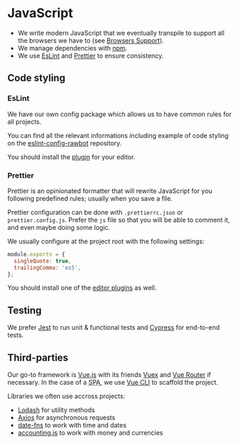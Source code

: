 # JavaScript

* We write modern JavaScript that we eventually transpile to support all the browsers we have to (see [Browsers Support](/browsers-support/)).
* We manage dependencies with [npm](https://www.npmjs.com/package/npm).
* We use [EsLint](http://eslint.org/) and [Prettier](https://prettier.io/) to ensure consistency.

## Code styling

### EsLint

We have our own config package which allows us to have common rules for all projects.

You can find all the relevant informations including example of code styling on the [eslint-config-rawbot](https://github.com/team-rawbot/eslint-config-rawbot) repository.

You should install the [plugin](http://eslint.org/docs/user-guide/integrations) for your editor.

### Prettier

Prettier is an opinionated formatter that will rewrite JavaScript for you following predefined rules; usually when you save a file.

Prettier configuration can be done with `.prettierrc.json` or `prettier.config.js`. Prefer the `js` file so that you will be able to 
comment it, and even maybe doing some logic.

We usually configure at the project root with the following settings:

```js
module.exports = {
  singleQuote: true,
  trailingComma: 'es5',
};
```

You should install one of the [editor plugins](https://prettier.io/docs/en/editors.html) as well.

## Testing

We prefer [Jest](https://jestjs.io/) to run unit & functional tests and [Cypress](https://www.cypress.io/) for end-to-end tests.

## Third-parties

Our go-to framework is [Vue.js](https://vuejs.org/) with its friends [Vuex](https://vuex.vuejs.org/) and [Vue Router](https://router.vuejs.org/) if necessary. In the case of a <abbr title="Single Page App">SPA</abbr>, we use [Vue CLI](https://cli.vuejs.org/) to scaffold the project.

Libraries we often use accross projects:

* [Lodash](https://lodash.com/) for utility methods
* [Axios](https://github.com/axios/axios) for asynchronous requests
* [date-fns](https://date-fns.org/) to work with time and dates
* [accounting.js](http://openexchangerates.github.io/accounting.js/) to work with money and currencies
